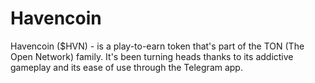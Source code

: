 # Havencoin
Havencoin ($HVN) - is a play-to-earn token that's part of the TON (The Open Network) family. It's been turning heads thanks to its addictive gameplay and its ease of use through the Telegram app. 

